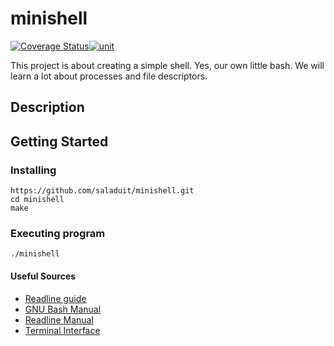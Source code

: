 # minishell
[![Coverage Status](https://coveralls.io/repos/github/saladuit/minishell/badge.svg?branch=main)](https://coveralls.io/github/saladuit/minishell?branch=main)[![unit](https://github.com/saladuit/minishell/actions/workflows/c.yml/badge.svg)](https://github.com/saladuit/minishell/actions/workflows/c.yml)

This project is about creating a simple shell. Yes, our own little bash. We will learn a lot about processes and file descriptors.

## Description

## Getting Started

### Installing
```
https://github.com/saladuit/minishell.git
cd minishell
make
```

### Executing program

```
./minishell
```

#### Useful Sources
- [Readline guide](https://web.mit.edu/gnu/doc/html/rlman_2.html)
- [GNU Bash Manual](https://www.gnu.org/savannah-checkouts/gnu/bash/manual)
- [Readline Manual](https://man7.org/linux/man-pages/man3/readline.3.html)
- [Terminal Interface](https://www.gnu.org/software/libc/manual/html_node/Low_002dLevel-Terminal-Interface.html)

